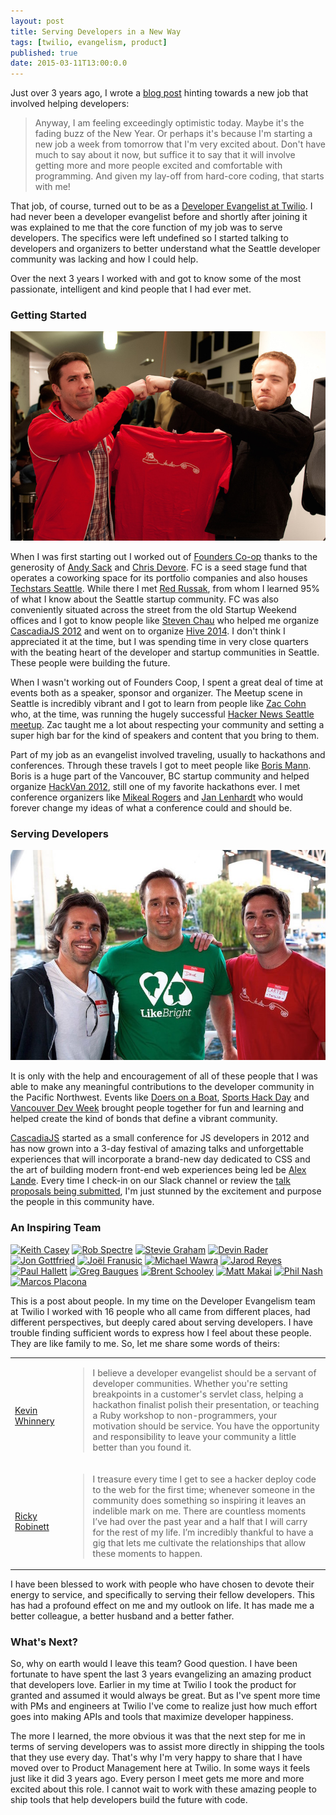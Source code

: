 ```yaml
---
layout: post
title: Serving Developers in a New Way
tags: [twilio, evangelism, product]
published: true
date: 2015-03-11T13:00:0.0
---
```

Just over 3 years ago, I wrote a [blog post](http://carter.rabasa.com/2012/01/09/new-year-fresh-start/) hinting towards a new job that involved helping developers:

> Anyway, I am feeling exceedingly optimistic today. Maybe it's the fading buzz of the New Year. Or perhaps it's because I'm starting a new job a week from tomorrow that I'm very excited about. Don't have much to say about it now, but suffice it to say that it will involve getting more and more people excited and comfortable with programming. And given my lay-off from hard-core coding, that starts with me! 

That job, of course, turned out to be as a [Developer Evangelist at Twilio](https://boards.greenhouse.io/twilio/jobs/25644#.VPjcnoF4pcQ). I had never been a developer evangelist before and shortly after joining it was explained to me that the core function of my job was to serve developers. The specifics were left undefined so I started talking to developers and organizers to better understand what the Seattle developer community was lacking and how I could help. 

Over the next 3 years I worked with and got to know some of the most passionate, intelligent and kind people that I had ever met.

### Getting Started
![Skander and me](/images/2015-03-11-skander.jpg)

When I was first starting out I worked out of [Founders Co-op](http://www.founderscoop.com/) thanks to the generosity of [Andy Sack](https://twitter.com/AndySack) and [Chris Devore](https://twitter.com/crashdev). FC is a seed stage fund that operates a coworking space for its portfolio companies and also houses [Techstars Seattle](http://crashdev.com/2015/03/techstars-seattle-2015-is-open-for-business-new-fund-new-faces-even-more-awesome/). While there I met [Red Russak](https://twitter.com/redrussak), from whom I learned 95% of what I know about the Seattle startup community. FC was also conveniently situated across the street from the old Startup Weekend offices and I got to know people like [Steven Chau](https://github.com/whereisciao) who helped me organize [CascadiaJS 2012](http://2012.cascadiajs.com) and went on to organize [Hive 2014](http://hive.aigaseattle.org/). I don't think I appreciated it at the time, but I was spending time in very close quarters with the beating heart of the developer and startup communities in Seattle. These people were building the future.

When I wasn't working out of Founders Coop, I spent a great deal of time at events both as a speaker, sponsor and organizer. The Meetup scene in Seattle is incredibly vibrant and I got to learn from people like [Zac Cohn](http://www.zaccohn.com/) who, at the time, was running the hugely successful [Hacker News Seattle meetup](http://www.meetup.com/HackerNewsSeattleMeetup/). Zac taught me a lot about respecting your community and setting a super high bar for the kind of speakers and content that you bring to them. 

Part of my job as an evangelist involved traveling, usually to hackathons and conferences. Through these travels I got to meet people like [Boris Mann](https://twitter.com/bmann). Boris is a huge part of the Vancouver, BC startup community and helped organize [HackVan 2012](http://hackdays.ca/category/hackvan-2/), still one of my favorite hackathons ever. I met conference organizers like [Mikeal Rogers](https://twitter.com/mikeal) and [Jan Lenhardt](https://twitter.com/janl) who would forever change my ideas of what a conference could and should be.

### Serving Developers
![Nick Hughes, Dave Schappel and me](/images/2015-03-11-boat.jpg)

It is only with the help and encouragement of all of these people that I was able to make any meaningful contributions to the developer community in the Pacific Northwest. Events like [Doers on a Boat](https://www.facebook.com/media/set/?set=a.10151088455532759.436142.39535177758&type=3), [Sports Hack Day](http://2013.sportshackday.com) and [Vancouver Dev Week](http://unbouncepages.com/vancouverdevweek/) brought people together for fun and learning and helped create the kind of bonds that define a vibrant community.


[CascadiaJS](http://2015.cascadiajs.com) started as a small conference for JS developers in 2012 and has now grown into a 3-day festival of amazing talks and unforgettable experiences that will incorporate a brand-new day dedicated to CSS and the art of building modern front-end web experiences being led be [Alex Lande](https://github.com/alexlande). Every time I check-in on our Slack channel or review the [talk proposals being submitted](https://github.com/cascadiajs/2015.cascadiajs.com/labels/Proposal), I'm just stunned by the excitement and purpose the people in this community have. 

### An Inspiring Team
<a href="https://github.com/caseysoftware"><img src="https://avatars2.githubusercontent.com/u/134579?v=3&s=95" alt="Keith Casey"/></a> <a href="https://github.com/RobSpectre"><img src="https://avatars0.githubusercontent.com/u/240731?v=3&s=95" alt="Rob Spectre"/></a> <a href="https://github.com/stevegraham"><img src="https://avatars2.githubusercontent.com/u/18622?v=3&s=95" alt="Stevie Graham"/></a> <a href="https://github.com/devinrader"><img src="https://avatars0.githubusercontent.com/u/1095289?v=3&s=95" alt="Devin Rader"/></a> <a href="https://github.com/jonmarkgo"><img src="https://avatars3.githubusercontent.com/u/396639?v=3&s=95" alt="Jon Gottfried"/></a> <a href="https://github.com/jpf"><img src="https://avatars0.githubusercontent.com/u/41538?v=3&s=95" alt="Joël Franusic"/></a>  <a href="https://github.com/xmjw"><img src="https://avatars0.githubusercontent.com/u/255708?v=3&s=95" alt="Michael Wawra"/></a> <a href="https://github.com/jarodreyes"><img src="https://avatars3.githubusercontent.com/u/207481?v=3&s=95" alt="Jarod Reyes"/></a> <a href="https://github.com/phalt"><img src="https://avatars1.githubusercontent.com/u/490685?v=3&s=95" alt="Paul Hallett"/></a> <a href="https://github.com/GregBaugues"><img src="https://avatars2.githubusercontent.com/u/1013128?v=3&s=95" alt="Greg Baugues"/></a> <a href="https://github.com/brentschooley"><img src="https://avatars3.githubusercontent.com/u/2213356?v=3&s=95" alt="Brent Schooley"/></a> <a href="https://github.com/makaimc"><img src="https://avatars3.githubusercontent.com/u/305282?v=3&s=95" alt="Matt Makai"/></a> <a href="https://github.com/philnash"><img src="https://avatars3.githubusercontent.com/u/31462?v=3&s=95" alt="Phil Nash"/></a> <a href="https://github.com/mplacona"><img src="https://avatars1.githubusercontent.com/u/221627?v=3&s=95" alt="Marcos Placona"/></a> 

This is a post about people. In my time on the Developer Evangelism team at Twilio I worked with 16 people who all came from different places, had different perspectives, but deeply cared about serving developers. I have trouble finding sufficient words to express how I feel about these people. They are like family to me. So, let me share some words of theirs:

<table>
  <tr>
    <td><img src="https://avatars3.githubusercontent.com/u/29193?v=3&s=95" alt=""/><br /> <a href="http://www.kevin.mn/evangelism">Kevin Whinnery</a></td>
    <td style="padding-left:10px"><blockquote>I believe a developer evangelist should be a servant of developer communities. Whether you're setting breakpoints in a customer's servlet class, helping a hackathon finalist polish their presentation, or teaching a Ruby workshop to non-programmers, your motivation should be service. You have the opportunity and responsibility to leave your community a little better than you found it.</blockquote></td>
  </tr>
  <tr>
    <td><img src="https://avatars2.githubusercontent.com/u/838096?v=3&s=95" alt=""/></a> <br /><a href="http://blog.rickyrobinett.com/2015/01/should-i-become-a-developer-evangelist/">Ricky Robinett</a></td>
    <td style="padding-left:10px"><blockquote>I treasure every time I get to see a hacker deploy code to the web for the first time; whenever someone in the community does something so inspiring it leaves an indelible mark on me. There are countless moments I’ve had over the past year and a half that I will carry for the rest of my life. I’m incredibly thankful to have a gig that lets me cultivate the relationships that allow these moments to happen.</blockquote>
    </td>
  </tr>
</table>

I have been blessed to work with people who have chosen to devote their energy to service, and specifically to serving their fellow developers. This has had a profound effect on me and my outlook on life. It has made me a better colleague, a better husband and a better father. 

### What's Next?

So, why on earth would I leave this team? Good question. I have been fortunate to have spent the last 3 years evangelizing an amazing product that developers love. Earlier in my time at Twilio I took the product for granted and assumed it would always be great. But as I've spent more time with PMs and engineers at Twilio I've come to realize just how much effort goes into making APIs and tools that maximize developer happiness. 

The more I learned, the more obvious it was that the next step for me in terms of serving developers was to assist more directly in shipping the tools that they use every day. That's why I'm very happy to share that I have moved over to Product Management here at Twilio. In some ways it feels just like it did 3 years ago. Every person I meet gets me more and more excited about this role. I cannot wait to work with these amazing people to ship tools that help developers build the future with code. 





 




